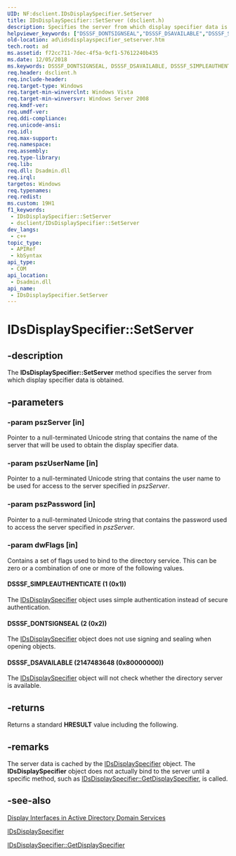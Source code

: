 ```yaml
---
UID: NF:dsclient.IDsDisplaySpecifier.SetServer
title: IDsDisplaySpecifier::SetServer (dsclient.h)
description: Specifies the server from which display specifier data is obtained.
helpviewer_keywords: ["DSSSF_DONTSIGNSEAL","DSSSF_DSAVAILABLE","DSSSF_SIMPLEAUTHENTICATE","IDsDisplaySpecifier interface [Active Directory]","SetServer method","IDsDisplaySpecifier.SetServer","IDsDisplaySpecifier::SetServer","SetServer","SetServer method [Active Directory]","SetServer method [Active Directory]","IDsDisplaySpecifier interface","_glines_idsdisplayspecifier_setserver","ad.idsdisplayspecifier__setserver","ad.idsdisplayspecifier_setserver","dsclient/IDsDisplaySpecifier::SetServer"]
old-location: ad\idsdisplayspecifier_setserver.htm
tech.root: ad
ms.assetid: f72cc711-7dec-4f5a-9cf1-57612240b435
ms.date: 12/05/2018
ms.keywords: DSSSF_DONTSIGNSEAL, DSSSF_DSAVAILABLE, DSSSF_SIMPLEAUTHENTICATE, IDsDisplaySpecifier interface [Active Directory],SetServer method, IDsDisplaySpecifier.SetServer, IDsDisplaySpecifier::SetServer, SetServer, SetServer method [Active Directory], SetServer method [Active Directory],IDsDisplaySpecifier interface, _glines_idsdisplayspecifier_setserver, ad.idsdisplayspecifier__setserver, ad.idsdisplayspecifier_setserver, dsclient/IDsDisplaySpecifier::SetServer
req.header: dsclient.h
req.include-header: 
req.target-type: Windows
req.target-min-winverclnt: Windows Vista
req.target-min-winversvr: Windows Server 2008
req.kmdf-ver: 
req.umdf-ver: 
req.ddi-compliance: 
req.unicode-ansi: 
req.idl: 
req.max-support: 
req.namespace: 
req.assembly: 
req.type-library: 
req.lib: 
req.dll: Dsadmin.dll
req.irql: 
targetos: Windows
req.typenames: 
req.redist: 
ms.custom: 19H1
f1_keywords:
 - IDsDisplaySpecifier::SetServer
 - dsclient/IDsDisplaySpecifier::SetServer
dev_langs:
 - c++
topic_type:
 - APIRef
 - kbSyntax
api_type:
 - COM
api_location:
 - Dsadmin.dll
api_name:
 - IDsDisplaySpecifier.SetServer
---
```


# IDsDisplaySpecifier::SetServer


## -description

The <b>IDsDisplaySpecifier::SetServer</b> method specifies the server from which display specifier data is obtained.

## -parameters

### -param pszServer [in]

Pointer to a null-terminated Unicode string that contains the name of the server that will be used to obtain the display specifier data.

### -param pszUserName [in]

Pointer to a null-terminated Unicode string that contains the user name to be used for access to the server specified in <i>pszServer</i>.

### -param pszPassword [in]

Pointer to a null-terminated Unicode string that contains the password used to access the server specified in <i>pszServer</i>.

### -param dwFlags [in]

Contains a set of flags used to bind to the directory service. This can be zero or a combination of one or more of the following values.



#### DSSSF_SIMPLEAUTHENTICATE (1 (0x1))

The <a href="https://docs.microsoft.com/windows/desktop/api/dsclient/nn-dsclient-idsdisplayspecifier">IDsDisplaySpecifier</a> object uses simple authentication instead of secure authentication.



#### DSSSF_DONTSIGNSEAL (2 (0x2))

The <a href="https://docs.microsoft.com/windows/desktop/api/dsclient/nn-dsclient-idsdisplayspecifier">IDsDisplaySpecifier</a> object does not use signing and sealing when opening objects.



#### DSSSF_DSAVAILABLE (2147483648 (0x80000000))

The <a href="https://docs.microsoft.com/windows/desktop/api/dsclient/nn-dsclient-idsdisplayspecifier">IDsDisplaySpecifier</a> object will not check whether the directory server is available.

## -returns

Returns a standard <b>HRESULT</b> value including the following.

## -remarks

The server data is cached by the <a href="https://docs.microsoft.com/windows/desktop/api/dsclient/nn-dsclient-idsdisplayspecifier">IDsDisplaySpecifier</a> object. The <b>IDsDisplaySpecifier</b> object does not actually bind to the server until a specific method, such as <a href="https://docs.microsoft.com/windows/desktop/api/dsclient/nf-dsclient-idsdisplayspecifier-getdisplayspecifier">IDsDisplaySpecifier::GetDisplaySpecifier</a>,  is called.

## -see-also

<a href="https://docs.microsoft.com/windows/desktop/AD/display-interfaces-in-active-directory-domain-services">Display Interfaces in Active Directory Domain Services</a>



<a href="https://docs.microsoft.com/windows/desktop/api/dsclient/nn-dsclient-idsdisplayspecifier">IDsDisplaySpecifier</a>



<a href="https://docs.microsoft.com/windows/desktop/api/dsclient/nf-dsclient-idsdisplayspecifier-getdisplayspecifier">IDsDisplaySpecifier::GetDisplaySpecifier</a>

